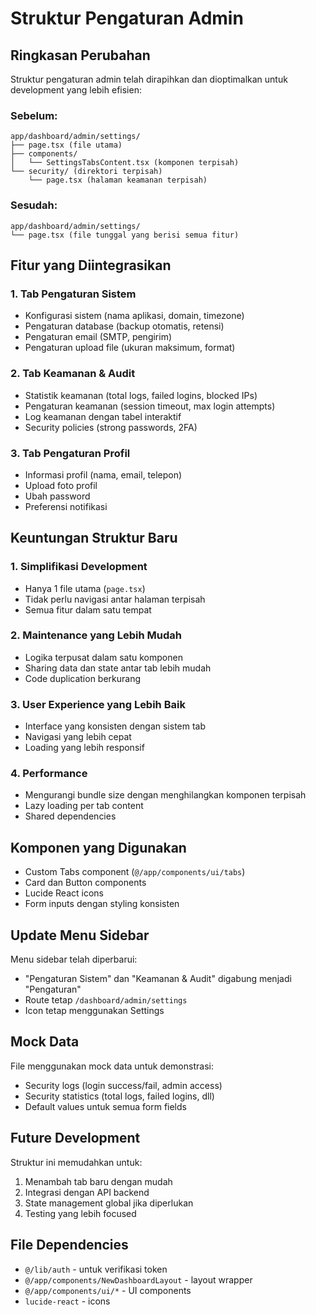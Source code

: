 # Struktur Pengaturan Admin

## Ringkasan Perubahan
Struktur pengaturan admin telah dirapihkan dan dioptimalkan untuk development yang lebih efisien:

### Sebelum:
```
app/dashboard/admin/settings/
├── page.tsx (file utama)
├── components/
│   └── SettingsTabsContent.tsx (komponen terpisah)
└── security/ (direktori terpisah)
    └── page.tsx (halaman keamanan terpisah)
```

### Sesudah:
```
app/dashboard/admin/settings/
└── page.tsx (file tunggal yang berisi semua fitur)
```

## Fitur yang Diintegrasikan

### 1. Tab Pengaturan Sistem
- Konfigurasi sistem (nama aplikasi, domain, timezone)
- Pengaturan database (backup otomatis, retensi)
- Pengaturan email (SMTP, pengirim)
- Pengaturan upload file (ukuran maksimum, format)

### 2. Tab Keamanan & Audit
- Statistik keamanan (total logs, failed logins, blocked IPs)
- Pengaturan keamanan (session timeout, max login attempts)
- Log keamanan dengan tabel interaktif
- Security policies (strong passwords, 2FA)

### 3. Tab Pengaturan Profil
- Informasi profil (nama, email, telepon)
- Upload foto profil
- Ubah password
- Preferensi notifikasi

## Keuntungan Struktur Baru

### 1. Simplifikasi Development
- Hanya 1 file utama (`page.tsx`) 
- Tidak perlu navigasi antar halaman terpisah
- Semua fitur dalam satu tempat

### 2. Maintenance yang Lebih Mudah
- Logika terpusat dalam satu komponen
- Sharing data dan state antar tab lebih mudah
- Code duplication berkurang

### 3. User Experience yang Lebih Baik
- Interface yang konsisten dengan sistem tab
- Navigasi yang lebih cepat
- Loading yang lebih responsif

### 4. Performance
- Mengurangi bundle size dengan menghilangkan komponen terpisah
- Lazy loading per tab content
- Shared dependencies

## Komponen yang Digunakan
- Custom Tabs component (`@/app/components/ui/tabs`)
- Card dan Button components
- Lucide React icons
- Form inputs dengan styling konsisten

## Update Menu Sidebar
Menu sidebar telah diperbarui:
- "Pengaturan Sistem" dan "Keamanan & Audit" digabung menjadi "Pengaturan"
- Route tetap `/dashboard/admin/settings`
- Icon tetap menggunakan Settings

## Mock Data
File menggunakan mock data untuk demonstrasi:
- Security logs (login success/fail, admin access)
- Security statistics (total logs, failed logins, dll)
- Default values untuk semua form fields

## Future Development
Struktur ini memudahkan untuk:
1. Menambah tab baru dengan mudah
2. Integrasi dengan API backend
3. State management global jika diperlukan
4. Testing yang lebih focused

## File Dependencies
- `@/lib/auth` - untuk verifikasi token
- `@/app/components/NewDashboardLayout` - layout wrapper
- `@/app/components/ui/*` - UI components
- `lucide-react` - icons
